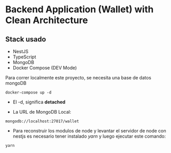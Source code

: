 # Backend Application (Wallet) with Clean Architecture

## Stack usado
- NestJS
- TypeScript
- MongoDB
- Docker Compose (DEV Mode)

Para correr localmente este proyecto, se necesita una base de datos mongoDB
```
docker-compose up -d
```

* El -d, significa __detached__

* La URL de MongoDB Local: 
```
mongodb://localhost:27017/wallet
```

* Para reconstruir los modulos de node y levantar el servidor de node con nestjs es necesario tener instalado *yarn* y luego ejecutar este comando:
```
yarn
```
